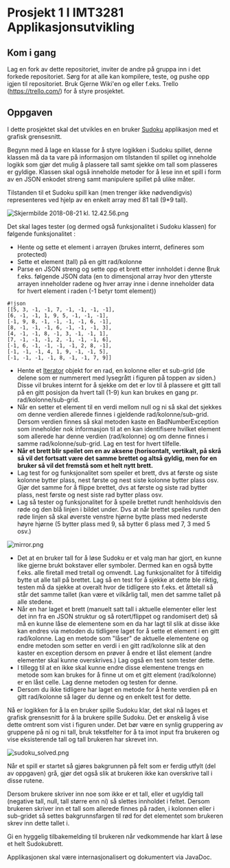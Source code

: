 # Prosjekt 1 I IMT3281 Applikasjonsutvikling

## Kom i gang

Lag en fork av dette repositoriet, inviter de andre på gruppa inn i det forkede repositoriet. Sørg for at alle kan kompilere, teste, og pushe opp igjen til repositoriet. Bruk Gjerne Wiki'en og eller f.eks. Trello (https://trello.com/) for å styre prosjektet.

## Oppgaven

I dette prosjektet skal det utvikles en en bruker [Sudoku](https://no.wikipedia.org/wiki/Sudoku) applikasjon med et grafisk grensesnitt.

Begynn med å lage en klasse for å styre logikken i Sudoku spillet, denne klassen må da ta vare på informasjon om tilstanden til spillet og inneholde logikk som gjør det mulig å plassere tall samt sjekke om tall som plasseres er gyldige. Klassen skal også inneholde metoder for å lese inn et spill i form av en JSON enkodet streng samt manipulere spillet på ulike måter.

Tilstanden til et Sudoku spill kan (men trenger ikke nødvendigvis) representeres ved hjelp av en enkelt array med 81 tall (9*9 tall).

![Skjermbilde 2018-08-21 kl. 12.42.56.png](https://bitbucket.org/repo/9pXdBkE/images/890589570-Skjermbilde%202018-08-21%20kl.%2012.42.56.png)

Det skal lages tester (og dermed også funksjonalitet i Sudoku klassen) for følgende funksjonalitet :

* Hente og sette et element i arrayen (brukes internt, defineres som protected)
* Sette et element (tall) på en gitt rad/kolonne
* Parse en JSON streng og sette opp et brett etter innholdet i denne
Bruk f.eks. følgende JSON data (en to dimensjonal array hvor den ytterste arrayen inneholder radene og hver array inne i denne inneholder data for hvert element i raden (-1 betyr tomt element))
```
#!json
[[5, 3, -1, -1, 7, -1, -1, -1, -1],
[6, -1, -1, 1, 9, 5, -1, -1, -1], 
[-1, 9, 8, -1, -1, -1, -1, 6, -1], 
[8, -1, -1, -1, 6, -1, -1, -1, 3], 
[4, -1, -1, 8, -1, 3, -1, -1, 1], 
[7, -1, -1, -1, 2, -1, -1, -1, 6], 
[-1, 6, -1, -1, -1, -1, 2, 8, -1], 
[-1, -1, -1, 4, 1, 9, -1, -1, 5], 
[-1, -1, -1, -1, 8, -1, -1, 7, 9]]
```
* Hente et [Iterator](https://docs.oracle.com/javase/10/docs/api/java/util/Iterator.html) objekt for en rad, en kolonne eller et sub-grid (de delene som er nummerert med lysegrått i figuren på toppen av siden.) Disse vil brukes internt for å sjekke om det er lov til å plassere et gitt tall på en gitt posisjon da hvert tall (1-9) kun kan brukes en gang pr. rad/kolonne/sub-grid.
* Når en setter et element til en verdi mellom null og ni så skal det sjekkes om denne verdien allerede finnes i gjeldende rad/kolonne/sub-grid. Dersom verdien finnes så skal metoden kaste en BadNumberException som inneholder nok informasjon til at en kan identifisere hvilket element som allerede har denne verdien (rad/kolonne) og om denne finnes i samme rad/kolonne/sub-grid. Lag en test for hvert tilfelle.
* **Når et brett blir speilet om en av aksene (horisontalt, vertikalt, på skrå så vil det fortsatt være det samme brettet og altså gyldig, men for en bruker så vil det fremstå som et helt nytt brett.**
* Lag test for og funksjonalitet som speiler et brett, dvs at første og siste kolonne bytter plass, nest første og nest siste kolonne bytter plass osv. Gjør det samme for å flippe brettet, dvs at første og siste rad bytter plass, nest første og nest siste rad bytter plass osv.
* Lag så tester og funksjonalitet for å speile brettet rundt henholdsvis den røde og den blå linjen i bildet under. Dvs at når brettet speiles rundt den røde linjen så skal øverste venstre hjørne bytte plass med nederste høyre hjørne (5 bytter plass med 9, så bytter 6 plass med 7, 3 med 5 osv.)

![mirror.png](https://bitbucket.org/repo/9pXdBkE/images/2942291463-mirror.png)

* Det at en bruker tall for å løse Sudoku er et valg man har gjort, en kunne like gjerne brukt bokstaver eller symboler. Dermed kan en også bytte f.eks. alle firetall med tretall og omvendt. Lag funksjonalitet for å tilfeldig bytte ut alle tall på brettet. Lag så en test for å sjekke at dette ble riktig, testen må da sjekke at overalt hvor de tidligere sto f.eks. et åttetall så står det samme tallet (kan være et vilkårlig tall, men det samme tallet på alle stedene.
* Når en har laget et brett (manuelt satt tall i aktuelle elementer eller lest det inn fra en JSON struktur og så rotert/flippet og randomisert det) så må en kunne låse de elementene som en da har lagt til slik at disse ikke kan endres via metoden du tidligere laget for å sette et element i en gitt rad/kolonne. Lag en metode som "låser" de aktuelle elementene og endre metoden som setter en verdi i en gitt rad/kolonne slik at den kaster en exception dersom en prøver å endre et låst element (andre elementer skal kunne overskrives.) Lag også en test som tester dette.
* I tillegg til at en ikke skal kunne endre disse elementene trengs en metode som kan brukes for å finne ut om et gitt element (rad/kolonne) er en låst celle. Lag denne metoden og testen for denne.
* Dersom du ikke tidligere har laget en metode for å hente verdien på en gitt rad/kolonne så lager du denne og en enkelt test for dette.

Nå er logikken for å la en bruker spille Sudoku klar, det skal nå lages et grafisk grensesnitt for å la brukere spille Sudoku. Det er ønskelig å vise dette omtrent som vist i figuren under. Det bør være en synlig gruppering av gruppene på ni og ni tall, bruk tekstfelter for å ta imot input fra brukeren og vise eksisterende tall og tall brukeren har skrevet inn.

![sudoku_solved.png](https://bitbucket.org/repo/9pXdBkE/images/3469227115-sudoku_solved.png)

Når et spill er startet så gjøres bakgrunnen på felt som er ferdig utfylt (del av oppgaven) grå, gjør det også slik at brukeren ikke kan overskrive tall i disse rutene. 

Dersom brukere skriver inn noe som ikke er et tall, eller et ugyldig tall (negative tall, null, tall større enn ni) så slettes innholdet i feltet. Dersom brukeren skriver inn et tall som allerede finnes på raden, i kolonnen eller i sub-gridet så settes bakgrunnsfargen til rød for det elementet som brukeren skrev inn dette tallet i.

Gi en hyggelig tilbakemelding til brukeren når vedkommende har klart å løse et helt Sudokubrett.

Applikasjonen skal være internasjonalisert og dokumentert via JavaDoc.
